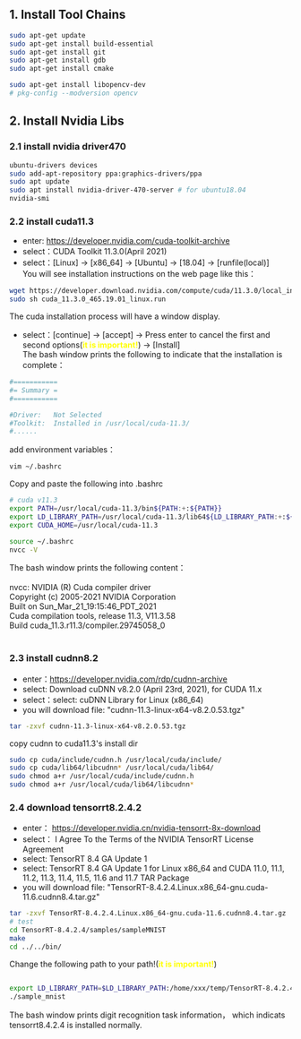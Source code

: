 ## 1. Install Tool Chains 
```bash
sudo apt-get update 
sudo apt-get install build-essential 
sudo apt-get install git
sudo apt-get install gdb
sudo apt-get install cmake
```
```bash
sudo apt-get install libopencv-dev  
# pkg-config --modversion opencv
```
## 2. Install Nvidia Libs
### 2.1 install nvidia driver470
```bash
ubuntu-drivers devices
sudo add-apt-repository ppa:graphics-drivers/ppa
sudo apt update
sudo apt install nvidia-driver-470-server # for ubuntu18.04
nvidia-smi
```
### 2.2 install cuda11.3
- enter: https://developer.nvidia.com/cuda-toolkit-archive
- select：CUDA Toolkit 11.3.0(April 2021)
- select：[Linux] -> [x86_64] -> [Ubuntu] -> [18.04] -> [runfile(local)]<br>
You will see installation instructions on the web page like this：
```bash
wget https://developer.download.nvidia.com/compute/cuda/11.3.0/local_installers/cuda_11.3.0_465.19.01_linux.run
sudo sh cuda_11.3.0_465.19.01_linux.run
```
The cuda installation process will have a window display.
- select：[continue] -> [accept] -> Press enter to cancel the first and second options(<font color=#FFFF00 >**it is important!**</font>) -> [Install]<br>
The bash window prints the following to indicate that the installation is complete：
```bash
#===========
#= Summary =
#===========

#Driver:   Not Selected
#Toolkit:  Installed in /usr/local/cuda-11.3/
#......
```
add environment variables：
```bash
vim ~/.bashrc
```
Copy and paste the following into .bashrc
```bash
# cuda v11.3
export PATH=/usr/local/cuda-11.3/bin${PATH:+:${PATH}}
export LD_LIBRARY_PATH=/usr/local/cuda-11.3/lib64${LD_LIBRARY_PATH:+:${LD_LIBRARY_PATH}}
export CUDA_HOME=/usr/local/cuda-11.3
```
```bash
source ~/.bashrc
nvcc -V
```
The bash window prints the following content：<br>
<br>
nvcc: NVIDIA (R) Cuda compiler driver<br>
Copyright (c) 2005-2021 NVIDIA Corporation<br>
Built on Sun_Mar_21_19:15:46_PDT_2021<br>
Cuda compilation tools, release 11.3, V11.3.58<br>
Build cuda_11.3.r11.3/compiler.29745058_0<br>
<br>

### 2.3 install cudnn8.2
- enter：https://developer.nvidia.com/rdp/cudnn-archive
- select: Download cuDNN v8.2.0 (April 23rd, 2021), for CUDA 11.x
- select：select:  cuDNN Library for Linux (x86_64)
- you will download file:  "cudnn-11.3-linux-x64-v8.2.0.53.tgz"
```bash
tar -zxvf cudnn-11.3-linux-x64-v8.2.0.53.tgz
```
copy cudnn  to cuda11.3's install dir
```bash
sudo cp cuda/include/cudnn.h /usr/local/cuda/include/
sudo cp cuda/lib64/libcudnn* /usr/local/cuda/lib64/
sudo chmod a+r /usr/local/cuda/include/cudnn.h
sudo chmod a+r /usr/local/cuda/lib64/libcudnn*
```
### 2.4 download tensorrt8.2.4.2
- enter： https://developer.nvidia.cn/nvidia-tensorrt-8x-download
- select： I Agree To the Terms of the NVIDIA TensorRT License Agreement
- select:   TensorRT 8.4 GA Update 1
- select:   TensorRT 8.4 GA Update 1 for Linux x86_64 and CUDA 11.0, 11.1, 11.2, 11.3, 11.4, 11.5, 11.6 and 11.7 TAR Package
- you will download file:  "TensorRT-8.4.2.4.Linux.x86_64-gnu.cuda-11.6.cudnn8.4.tar.gz"
```bash
tar -zxvf TensorRT-8.4.2.4.Linux.x86_64-gnu.cuda-11.6.cudnn8.4.tar.gz
# test
cd TensorRT-8.4.2.4/samples/sampleMNIST
make
cd ../../bin/
```
Change the following path to your path!(<font color=#FFFF00 >**it is important!**</font>)
```bash

export LD_LIBRARY_PATH=$LD_LIBRARY_PATH:/home/xxx/temp/TensorRT-8.4.2.4/lib
./sample_mnist
```
The bash window prints digit recognition task information， which indicats tensorrt8.4.2.4 is installed normally.
